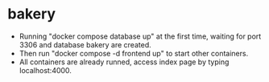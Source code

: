 # bakery

- Running "docker compose database up" at the first time, waiting for port 3306 and database bakery are created.
- Then run "docker compose -d frontend up" to start other containers.
- All containers are already runned, access index page by typing localhost:4000.
